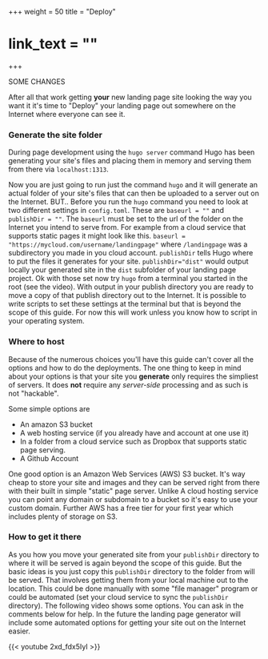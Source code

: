 +++
weight = 50
title = "Deploy"
# link_text = ""
+++

SOME CHANGES 

After all that work getting **your** new landing page site looking the way you want it it's time to "Deploy" your landing page out somewhere on the Internet where everyone can see it.

### Generate the site folder

During page development using the ```hugo server``` command Hugo has been generating your site's files and placing them in memory and serving them from there via ```localhost:1313```.

Now you are just going to run just the command ```hugo``` and it will generate an actual folder of your site's files that can then be uploaded to a server out on the Internet.  BUT.. Before you run the ```hugo``` command you need to look at two different settings in ```config.toml```.  These are ```baseurl = ""``` and ```publishDir = ""```.   The ```baseurl``` must be set to the url of the folder on the Internet you intend to serve from.  For example from a cloud service that supports static pages it might look like this. ```baseurl = "https://mycloud.com/username/landingpage"```  where ```/landingpage``` was a subdirectory you made in you cloud account.  ```publishDir``` tells Hugo where to put the files it generates for your site.  ```publishDir="dist"``` would output locally your generated site in the ```dist``` subfolder of your landing page project.  Ok with those set now try ```hugo``` from a terminal you started in the root (see the video).  With output in your publish directory you are ready to move a copy of that publish directory out to the Internet.  It is possible to write scripts to set these settings at the terminal but that is beyond the scope of this guide.   For now this will work unless you know how to script in your operating system.

### Where to host

Because of the numerous choices you'll have this guide can't cover all the options and how to do the deployments.  The one thing to keep in mind about your options is that your site you **generate** only requires the simpliest of servers. It does **not** require any *server-side* processing and as such is not "hackable".

Some simple options are

* An amazon S3 bucket
* A web hosting service (if you already have and account at one use it)
* In a folder from a cloud service such as Dropbox that supports static page serving.
* A Github Account

One good option is an Amazon Web Services (AWS) S3 bucket.  It's way cheap to store your site and images and they can be served right from there with their built in simple "static" page server.  Unlike A cloud hosting service you can point any domain or subdomain to a bucket so it's easy to use your custom domain.  Further AWS has a free tier for your first year which includes plenty of storage on S3.    

### How to get it there

As you how you move your generated site from your ```publishDir``` directory to where it will be served is again beyond the scope of this guide.  But the basic ideas is you just copy this ```publishDir``` directory to the folder from will be served. That involves getting them from your local machine out to the location. This could be done manually with some "file manager" program or could be automated (set your cloud service to sync the ```publishDir``` directory).  The following video shows some options.  You can ask in the comments below for help.  In the future the landing page generator will include some automated options for getting your site out on the Internet easier.

{{< youtube 2xd_fdx5IyI >}}
